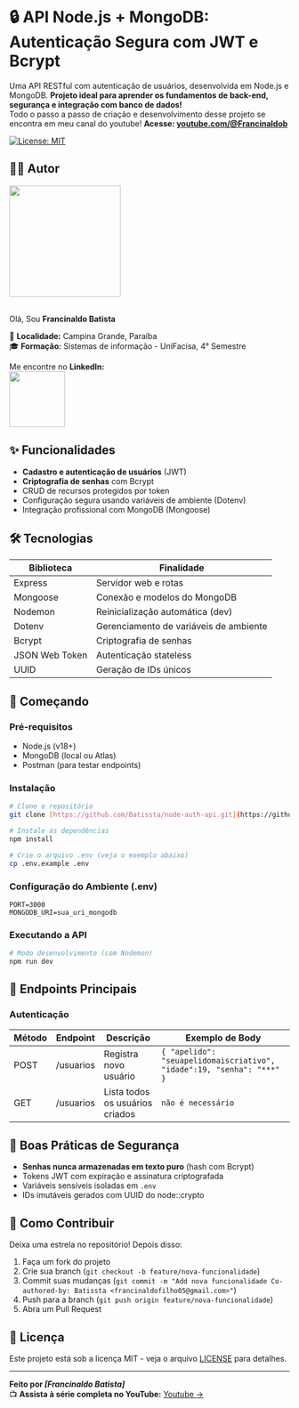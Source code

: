 # 🔒 API Node.js + MongoDB: Autenticação Segura com JWT e Bcrypt

Uma API RESTful com autenticação de usuários, desenvolvida em Node.js e MongoDB. **Projeto ideal para aprender os fundamentos de back-end, segurança e integração com banco de dados!**<br>
Todo o passo a passo de criação e desenvolvimento desse projeto se encontra em meu canal do youtube! **Acesse: [youtube.com/@Francinaldob](https://www.youtube.com/@Francinaldob)**

[![License: MIT](https://img.shields.io/badge/License-MIT-green.svg)](https://opensource.org/licenses/MIT)

## ✍🏻 Autor

<a><img src="https://gitlab.com/uploads/-/system/user/avatar/23003426/avatar.png" width="200"></a><br><br>

Olá, Sou **Francinaldo Batista** <br>

📍 **Localidade:** Campina Grande, Paraíba<br>
🎓 **Formação:** Sistemas de informação - UniFacisa, 4° Semestre<br>

Me encontre no **LinkedIn:**<br>
<a href="https://www.linkedin.com/in/francinaldobatista"><img src="https://img.shields.io/badge/LinkedIn-blue?style=for-the-badge&logo=linkedin" width="100"></a>

## ✨ Funcionalidades
- **Cadastro e autenticação de usuários** (JWT)
- **Criptografia de senhas** com Bcrypt
- CRUD de recursos protegidos por token
- Configuração segura usando variáveis de ambiente (Dotenv)
- Integração profissional com MongoDB (Mongoose)

## 🛠️ Tecnologias
| Biblioteca      | Finalidade                          |
|-----------------|-------------------------------------|
| Express         | Servidor web e rotas                |
| Mongoose        | Conexão e modelos do MongoDB        |
| Nodemon         | Reinicialização automática (dev)    |
| Dotenv          | Gerenciamento de variáveis de ambiente |
| Bcrypt          | Criptografia de senhas              |
| JSON Web Token  | Autenticação stateless              |
| UUID            | Geração de IDs únicos               |

## 🚀 Começando

### Pré-requisitos
- Node.js (v18+)
- MongoDB (local ou Atlas)
- Postman (para testar endpoints)

### Instalação
```bash
# Clone o repositório
git clone [https://github.com/Batissta/node-auth-api.git](https://github.com/Batissta/node-auth-api.git)

# Instale as dependências
npm install

# Crie o arquivo .env (veja o exemplo abaixo)
cp .env.example .env
```

### Configuração do Ambiente (.env)
```env
PORT=3000
MONGODB_URI=sua_uri_mongodb
```

### Executando a API
```bash
# Modo desenvolvimento (com Nodemon)
npm run dev
```

## 📡 Endpoints Principais

### Autenticação
| Método | Endpoint         | Descrição               | Exemplo de Body                  |
|--------|------------------|-------------------------|-----------------------------------|
| POST   | /usuarios   | Registra novo usuário   | `{ "apelido": "seuapelidomaiscriativo", "idade":19, "senha": "***" }` |
| GET   | /usuarios      | Lista todos os usuários criados          | `não é necessário` |


## 🔐 Boas Práticas de Segurança
- **Senhas nunca armazenadas em texto puro** (hash com Bcrypt)
- Tokens JWT com expiração e assinatura criptografada
- Variáveis sensíveis isoladas em `.env`
- IDs imutáveis gerados com UUID do node::crypto

## 🤝 Como Contribuir
Deixa uma estrela no repositório! Depois disso:
1. Faça um fork do projeto
2. Crie sua branch (`git checkout -b feature/nova-funcionalidade`)
3. Commit suas mudanças (`git commit -m "Add nova funcionalidade Co-authored-by: Batissta <francinaldofilho05@gmail.com>"`)
5. Push para a branch (`git push origin feature/nova-funcionalidade`)
6. Abra um Pull Request

## 📄 Licença
Este projeto está sob a licença MIT - veja o arquivo [LICENSE](LICENSE) para detalhes.

---

**Feito por _[Francinaldo Batista]_**  
📺 **Assista à série completa no YouTube:** [Youtube ->](https://youtu.be/fCQfRp_ME80?si=BcDL40gtHVuT0sDX)
